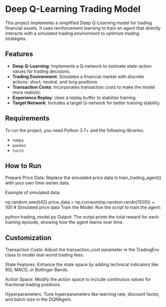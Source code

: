 # Deep Q-Learning Trading Model

This project implements a simplified Deep Q-Learning model for trading financial assets. It uses reinforcement learning to train an agent that directly interacts with a simulated trading environment to optimize trading strategies.

## Features

- **Deep Q-Learning**: Implements a Q-network to estimate state-action values for trading decisions.
- **Trading Environment**: Simulates a financial market with discrete actions: short, neutral, and long positions.
- **Transaction Costs**: Incorporates transaction costs to make the model more realistic.
- **Experience Replay**: Uses a replay buffer to stabilize training.
- **Target Network**: Includes a target Q-network for better training stability.

## Requirements

To run the project, you need Python 3.7+ and the following libraries:

- `numpy`
- `pandas`
- `torch`

## How to Run
Prepare Price Data: Replace the simulated price data in train_trading_agent() with your own time-series data.

Example of simulated data:

np.random.seed(42)
price_data = np.cumsum(np.random.randn(1000)) + 100  # Simulated price data
Train the Model: Run the script to train the agent:

python trading_model.py
Output: The script prints the total reward for each training episode, showing how the agent learns over time.

## Customization
Transaction Costs: Adjust the transaction_cost parameter in the TradingEnv class to model real-world trading fees.

State Features: Enhance the state space by adding technical indicators like RSI, MACD, or Bollinger Bands.

Action Space: Modify the action space to include continuous values for fractional trading positions.

Hyperparameters: Tune hyperparameters like learning rate, discount factor, and batch size in the DQNAgent.
